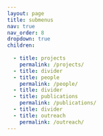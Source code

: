 ```yaml
---
layout: page
title: submenus
nav: true
nav_order: 8
dropdown: true
children:
 
  - title: projects
    permalink: /projects/
  - title: divider
  - title: people
    permalink: /people/
  - title: divider
  - title: publications
    permalink: /publications/
  - title: divider
  - title: outreach
    permalink: /outreach/
---
```

